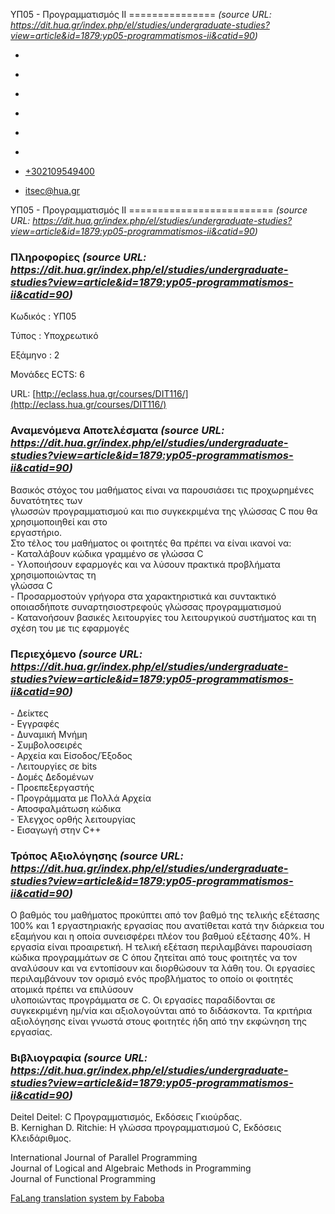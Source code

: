 ΥΠ05 - Προγραμματισμός ΙΙ
===============    *(source URL: https://dit.hua.gr/index.php/el/studies/undergraduate-studies?view=article&id=1879:yp05-programmatismos-ii&catid=90)*

*   [](https://www.facebook.com/ditharokopio)
*   [](https://www.youtube.com/channel/UCEHkYirpXF1nSLxDCrfDZ4A)
*   [](https://www.linkedin.com/company/77699385)
*   [](https://www.instagram.com/dithua)

*   [](https://dit.hua.gr/index.php/el/studies/undergraduate-studies)
*   [](https://dit.hua.gr/index.php/en/studies/undergraduate-studies)

*   [+302109549400](tel:+302109549400)
*   [itsec@hua.gr](mailto:itsec@hua.gr)

ΥΠ05 - Προγραμματισμός ΙΙ
=========================  *(source URL: https://dit.hua.gr/index.php/el/studies/undergraduate-studies?view=article&id=1879:yp05-programmatismos-ii&catid=90)*

### Πληροφορίες  *(source URL: https://dit.hua.gr/index.php/el/studies/undergraduate-studies?view=article&id=1879:yp05-programmatismos-ii&catid=90)*

Κωδικός : ΥΠ05

Τύπος : Υποχρεωτικό

Εξάμηνο : 2

Μονάδες ECTS: 6

URL: [http://eclass.hua.gr/courses/DIT116/](http://eclass.hua.gr/courses/DIT116/)

### Αναμενόμενα Αποτελέσματα  *(source URL: https://dit.hua.gr/index.php/el/studies/undergraduate-studies?view=article&id=1879:yp05-programmatismos-ii&catid=90)*

Βασικός στόχος του μαθήματος είναι να παρουσιάσει τις προχωρημένες δυνατότητες των  
γλωσσών προγραμματισμού και πιο συγκεκριμένα της γλώσσας C που θα χρησιμοποιηθεί και στο  
εργαστήριο.  
Στο τέλος του μαθήματος οι φοιτητές θα πρέπει να είναι ικανοί να:  
\- Καταλάβουν κώδικα γραμμένο σε γλώσσα C  
\- Υλοποιήσουν εφαρμογές και να λύσουν πρακτικά προβλήματα χρησιμοποιώντας τη  
γλώσσα C  
\- Προσαρμοστούν γρήγορα στα χαρακτηριστικά και συντακτικό οποιασδήποτε συναρτησιοστρεφούς γλώσσας προγραμματισμού  
\- Κατανοήσουν βασικές λειτουργίες του λειτουργικού συστήματος και τη σχέση του με τις εφαρμογές

### Περιεχόμενο  *(source URL: https://dit.hua.gr/index.php/el/studies/undergraduate-studies?view=article&id=1879:yp05-programmatismos-ii&catid=90)*

\- Δείκτες  
\- Εγγραφές  
\- Δυναμική Μνήμη  
\- Συμβολοσειρές  
\- Αρχεία και Είσοδος/Έξοδος  
\- Λειτουργίες σε bits  
\- Δομές Δεδομένων  
\- Προεπεξεργαστής  
\- Προγράμματα με Πολλά Αρχεία  
\- Αποσφαλμάτωση κώδικα  
\- Έλεγχος ορθής λειτουργίας  
\- Εισαγωγή στην C++

### Τρόπος Αξιολόγησης  *(source URL: https://dit.hua.gr/index.php/el/studies/undergraduate-studies?view=article&id=1879:yp05-programmatismos-ii&catid=90)*

Ο βαθμός του μαθήματος προκύπτει από τον βαθμό της τελικής εξέτασης 100% και 1 εργαστηριακής εργασίας που ανατίθεται κατά την διάρκεια του εξαμήνου και η οποία συνεισφέρει πλέον του βαθμού εξέτασης 40%. Η εργασία είναι προαιρετική. Η τελική εξέταση περιλαμβάνει παρουσίαση κώδικα προγραμμάτων σε C όπου ζητείται από τους φοιτητές να τον αναλύσουν και να εντοπίσουν και διορθώσουν τα λάθη του. Οι εργασίες περιλαμβάνουν τον ορισμό ενός προβλήματος το οποίο οι φοιτητές ατομικά πρέπει να επιλύσουν  
υλοποιώντας προγράμματα σε C. Οι εργασίες παραδίδονται σε συγκεκριμένη ημ/νία και αξιολογούνται από το διδάσκοντα. Τα κριτήρια αξιολόγησης είναι γνωστά στους φοιτητές ήδη από την εκφώνηση της εργασίας.

### Βιβλιογραφία  *(source URL: https://dit.hua.gr/index.php/el/studies/undergraduate-studies?view=article&id=1879:yp05-programmatismos-ii&catid=90)*

Deitel Deitel: C Προγραμματισμός, Εκδόσεις Γκιούρδας.  
B. Kernighan D. Ritchie: Η γλώσσα προγραμματισμού C, Εκδόσεις Κλειδάριθμος.

International Journal of Parallel Programming  
Journal of Logical and Algebraic Methods in Programming  
Journal of Functional Programming

[FaLang translation system by Faboba](http://www.faboba.com/ "Faboba : Création de composantJoomla")

[](https://dit.hua.gr/index.php/el/studies/undergraduate-studies?view=article&id=1879:yp05-programmatismos-ii&catid=90#)
